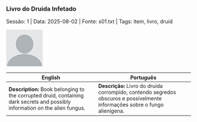 ### Livro do Druida Infetado

Sessão: 1 | Data: 2025-08-02 | Fonte: s01.txt | Tags: item, livro, druid

![Livro do Druida Infetado](docs/dm/loot/blank.png)

| English | Português |
|---------|-----------|
| **Description:** Book belonging to the corrupted druid, containing dark secrets and possibly information on the alien fungus. | **Descrição:** Livro do druida corrompido, contendo segredos obscuros e possivelmente informações sobre o fungo alienígena. |



















